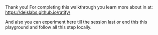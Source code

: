 Thank you! For completing this walkthrough you learn more about in at: https://deislabs.github.io/ratify/

And also you can experiment here till the session last or end this this playground and follow all this step locally.
